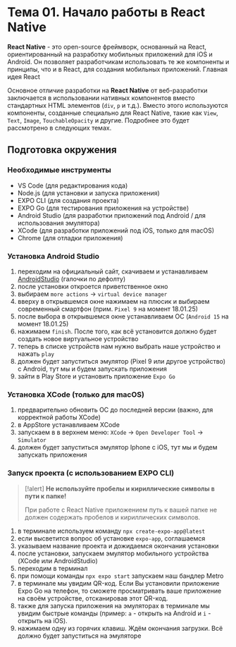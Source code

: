 # Тема 01. Начало работы в React Native

**React Native** - это open-source фреймворк, основанный на React, ориентированный на разработку мобильных приложений для iOS и Android. Он позволяет разработчикам использовать те же компоненты и принципы, что и в React, для создания мобильных приложений. Главная идея React

Основное отличие разработки на **React Native** от веб-разработки заключается в использовании нативных компонентов вместо стандартных HTML элементов (`div`, `p` и т.д.). Вместо этого используются компоненты, созданные специально для React Native, такие как `View`, `Text`, `Image`, `TouchableOpacity` и другие. Подробнее это будет рассмотрено в следующих темах.

## Подготовка окружения

### Необходимые инструменты

- VS Code (для редактирования кода)
- Node.js (для установки и запуска приложения)
- EXPO CLI (для создания проекта)
- EXPO Go (для тестирования приложения на устройстве)
- Android Studio (для разработки приложений под Android / для использования эмулятора)
- XCode (для разработки приложений под iOS, только для macOS)
- Chrome (для отладки приложения)

### Установка Android Studio

1. переходим на официальный сайт, скачиваем и устанавливаем [AndroidStudio](https://developer.android.com/studio?hl=ru#get-android-studio) (галочки по дефолту)
2. после установки откроется приветственное окно
3. выбираем `more actions` -> `virtual device manager`
4. вверху в открывшемся окне нажимаем на плюсик и выбираем современный смартфон (прим. `Pixel 9` на момент 18.01.25)
5. после выбора в открывшемся окне устанавливаем ОС (`Android 15` на момент 18.01.25)
6. нажимаем `finish`. После того, как всё установится должно будет создать новое виртуальное устройство
7. теперь в списке устройств нам нужно выбрать наше устройство и нажать `play`
8. должен будет запуститься эмулятор (Pixel 9 или другое устройство) с Android, тут мы и будем запускать приложения
9. зайти в Play Store и установить приложение `Expo Go`

### Установка XCode (только для macOS)

1. предварительно обновить OC до последней версии (важно, для корректной работы XCode)
2. в AppStore устанавливаем XCode
3. запускаем в в верхнем меню: `XCode` -> `Open Developer Tool` -> `Simulator`
4. должен будет запуститься эмулятор Iphone с iOS, тут мы и будем запускать приложения

### Запуск проекта (с использованием EXPO CLI)

> [!alert] **Не используйте пробелы и кириллические символы в пути к папке!**
>
> При работе c React Native приложением путь к вашей папке не должен содержать пробелов и кириллических символов.

1. в терминале используем команду `npx create-expo-app@latest`
2. если высветится вопрос об установке `expo-app`, соглашаемся
3. указываем название проекта и дожидаемся окончания установки
4. после установки, запускаем эмулятор мобильного устройства (XCode или AndroidStudio)
5. переходим в терминал
6. при помощи команды `npx expo start` запускаем наш бандлер Metro
7. в терминале мы увидим QR-код. Если Вы установили приложение Expo Go на телефон, то сможете просматривать ваше приложение на своём устройстве, отсканировав этот QR-код.
8. также для запуска приложения на эмуляторах в терминале мы увидим быстрые команды (пример: `a` - открыть на Android и `i` - открыть на iOS).
9. нажимаем одну из горячих клавиш. Ждём окончания загрузки. Всё должно будет запуститься на эмуляторе
